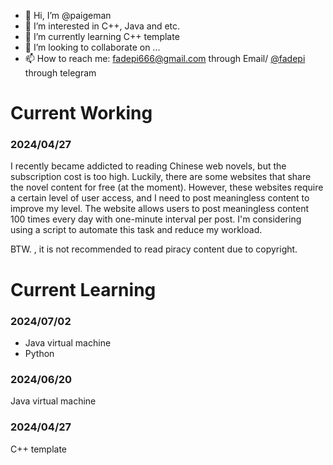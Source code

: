 - 👋 Hi, I’m @paigeman
- 👀 I’m interested in C++, Java and etc.
- 🌱 I’m currently learning C++ template
- 💞️ I’m looking to collaborate on ...
- 📫 How to reach me: fadepi666@gmail.com through Email/ [@fadepi](https://t.me/fadepi) through telegram

# Current Working

### 2024/04/27

I recently became addicted to reading Chinese web novels, but the subscription cost is too high. Luckily, there are some websites that share the novel content for free (at the moment). However, these websites require a certain level of user access, and I need to post meaningless content to improve my level. The website allows users to post meaningless content 100 times every day with one-minute interval per post. I'm considering using a script to automate this task and reduce my workload.

BTW. , it is not recommended to read piracy content due to copyright.

# Current Learning

### 2024/07/02

- Java virtual machine
- Python

### 2024/06/20

Java virtual machine

### 2024/04/27

C++ template

<!---
paigeman/paigeman is a ✨ special ✨ repository because its `README.md` (this file) appears on your GitHub profile.
You can click the Preview link to take a look at your changes.
--->
